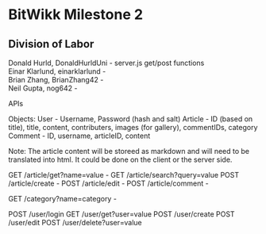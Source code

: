 <h1>BitWikk Milestone 2</h1>

<h2>Division of Labor</h2>
Donald Hurld, DonaldHurldUni - server.js get/post functions<br>
Einar Klarlund, einarklarlund - <br>
Brian Zhang, BrianZhang42 - <br>
Neil Gupta, nog642 - <br>

APIs

Objects:
User - Username, Password (hash and salt)
Article - ID (based on title), title, content, contributers, images (for gallery), commentIDs, category
Comment - ID, username, articleID, content

Note: The article content will be storeed as markdown and will need to be translated into html. It could be done on the client or the server side.

GET  /article/get?name=value -
GET  /article/search?query=value
POST /article/create -
POST /article/edit -
POST /article/comment -

GET  /category?name=category -

POST /user/login
GET  /user/get?user=value
POST /user/create
POST /user/edit
POST /user/delete?user=value
